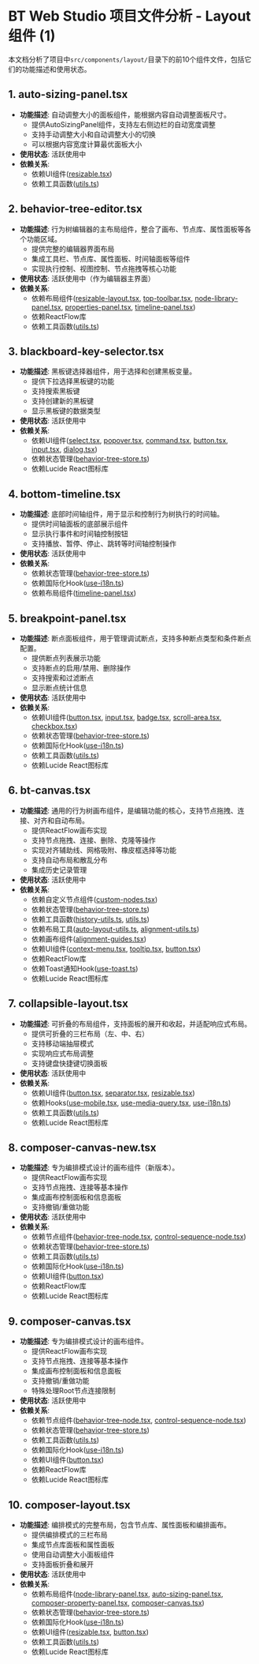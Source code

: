 # BT Web Studio 项目文件分析 - Layout组件 (1)

本文档分析了项目中`src/components/layout/`目录下的前10个组件文件，包括它们的功能描述和使用状态。

## 1. auto-sizing-panel.tsx

- **功能描述**: 自动调整大小的面板组件，能根据内容自动调整面板尺寸。
  - 提供AutoSizingPanel组件，支持左右侧边栏的自动宽度调整
  - 支持手动调整大小和自动调整大小的切换
  - 可以根据内容宽度计算最优面板大小
- **使用状态**: 活跃使用中
- **依赖关系**: 
  - 依赖UI组件([resizable.tsx](file:///home/zwhy/workspace/bt-web-studio/src/components/ui/resizable.tsx))
  - 依赖工具函数([utils.ts](file:///home/zwhy/workspace/bt-web-studio/src/core/utils/utils.ts))

## 2. behavior-tree-editor.tsx

- **功能描述**: 行为树编辑器的主布局组件，整合了画布、节点库、属性面板等各个功能区域。
  - 提供完整的编辑器界面布局
  - 集成工具栏、节点库、属性面板、时间轴面板等组件
  - 实现执行控制、视图控制、节点拖拽等核心功能
- **使用状态**: 活跃使用中（作为编辑器主界面）
- **依赖关系**: 
  - 依赖布局组件([resizable-layout.tsx](file:///home/zwhy/workspace/bt-web-studio/src/components/layout/resizable-layout.tsx), [top-toolbar.tsx](file:///home/zwhy/workspace/bt-web-studio/src/components/layout/top-toolbar.tsx), [node-library-panel.tsx](file:///home/zwhy/workspace/bt-web-studio/src/components/layout/node-library-panel.tsx), [properties-panel.tsx](file:///home/zwhy/workspace/bt-web-studio/src/components/layout/properties-panel.tsx), [timeline-panel.tsx](file:///home/zwhy/workspace/bt-web-studio/src/components/layout/timeline-panel.tsx))
  - 依赖ReactFlow库
  - 依赖工具函数([utils.ts](file:///home/zwhy/workspace/bt-web-studio/src/core/utils/utils.ts))

## 3. blackboard-key-selector.tsx

- **功能描述**: 黑板键选择器组件，用于选择和创建黑板变量。
  - 提供下拉选择黑板键的功能
  - 支持搜索黑板键
  - 支持创建新的黑板键
  - 显示黑板键的数据类型
- **使用状态**: 活跃使用中
- **依赖关系**: 
  - 依赖UI组件([select.tsx](file:///home/zwhy/workspace/bt-web-studio/src/components/ui/select.tsx), [popover.tsx](file:///home/zwhy/workspace/bt-web-studio/src/components/ui/popover.tsx), [command.tsx](file:///home/zwhy/workspace/bt-web-studio/src/components/ui/command.tsx), [button.tsx](file:///home/zwhy/workspace/bt-web-studio/src/components/ui/button.tsx), [input.tsx](file:///home/zwhy/workspace/bt-web-studio/src/components/ui/input.tsx), [dialog.tsx](file:///home/zwhy/workspace/bt-web-studio/src/components/ui/dialog.tsx))
  - 依赖状态管理([behavior-tree-store.ts](file:///home/zwhy/workspace/bt-web-studio/src/core/store/behavior-tree-store.ts))
  - 依赖Lucide React图标库

## 4. bottom-timeline.tsx

- **功能描述**: 底部时间轴组件，用于显示和控制行为树执行的时间轴。
  - 提供时间轴面板的底部展示组件
  - 显示执行事件和时间轴控制按钮
  - 支持播放、暂停、停止、跳转等时间轴控制操作
- **使用状态**: 活跃使用中
- **依赖关系**: 
  - 依赖状态管理([behavior-tree-store.ts](file:///home/zwhy/workspace/bt-web-studio/src/core/store/behavior-tree-store.ts))
  - 依赖国际化Hook([use-i18n.ts](file:///home/zwhy/workspace/bt-web-studio/src/hooks/use-i18n.ts))
  - 依赖布局组件([timeline-panel.tsx](file:///home/zwhy/workspace/bt-web-studio/src/components/layout/timeline-panel.tsx))

## 5. breakpoint-panel.tsx

- **功能描述**: 断点面板组件，用于管理调试断点，支持多种断点类型和条件断点配置。
  - 提供断点列表展示功能
  - 支持断点的启用/禁用、删除操作
  - 支持搜索和过滤断点
  - 显示断点统计信息
- **使用状态**: 活跃使用中
- **依赖关系**: 
  - 依赖UI组件([button.tsx](file:///home/zwhy/workspace/bt-web-studio/src/components/ui/button.tsx), [input.tsx](file:///home/zwhy/workspace/bt-web-studio/src/components/ui/input.tsx), [badge.tsx](file:///home/zwhy/workspace/bt-web-studio/src/components/ui/badge.tsx), [scroll-area.tsx](file:///home/zwhy/workspace/bt-web-studio/src/components/ui/scroll-area.tsx), [checkbox.tsx](file:///home/zwhy/workspace/bt-web-studio/src/components/ui/checkbox.tsx))
  - 依赖状态管理([behavior-tree-store.ts](file:///home/zwhy/workspace/bt-web-studio/src/core/store/behavior-tree-store.ts))
  - 依赖国际化Hook([use-i18n.ts](file:///home/zwhy/workspace/bt-web-studio/src/hooks/use-i18n.ts))
  - 依赖工具函数([utils.ts](file:///home/zwhy/workspace/bt-web-studio/src/core/utils/utils.ts))
  - 依赖Lucide React图标库

## 6. bt-canvas.tsx

- **功能描述**: 通用的行为树画布组件，是编辑功能的核心，支持节点拖拽、连接、对齐和自动布局。
  - 提供ReactFlow画布实现
  - 支持节点拖拽、连接、删除、克隆等操作
  - 实现对齐辅助线、网格吸附、橡皮框选择等功能
  - 支持自动布局和散乱分布
  - 集成历史记录管理
- **使用状态**: 活跃使用中
- **依赖关系**: 
  - 依赖自定义节点组件([custom-nodes.tsx](file:///home/zwhy/workspace/bt-web-studio/src/components/canvas/custom-nodes.tsx))
  - 依赖状态管理([behavior-tree-store.ts](file:///home/zwhy/workspace/bt-web-studio/src/core/store/behavior-tree-store.ts))
  - 依赖工具函数([history-utils.ts](file:///home/zwhy/workspace/bt-web-studio/src/core/utils/history-utils.ts), [utils.ts](file:///home/zwhy/workspace/bt-web-studio/src/core/utils/utils.ts))
  - 依赖布局工具([auto-layout-utils.ts](file:///home/zwhy/workspace/bt-web-studio/src/core/layout/auto-layout-utils.ts), [alignment-utils.ts](file:///home/zwhy/workspace/bt-web-studio/src/core/layout/alignment-utils.ts))
  - 依赖画布组件([alignment-guides.tsx](file:///home/zwhy/workspace/bt-web-studio/src/components/canvas/alignment-guides.tsx))
  - 依赖UI组件([context-menu.tsx](file:///home/zwhy/workspace/bt-web-studio/src/components/ui/context-menu.tsx), [tooltip.tsx](file:///home/zwhy/workspace/bt-web-studio/src/components/ui/tooltip.tsx), [button.tsx](file:///home/zwhy/workspace/bt-web-studio/src/components/ui/button.tsx))
  - 依赖ReactFlow库
  - 依赖Toast通知Hook([use-toast.ts](file:///home/zwhy/workspace/bt-web-studio/src/hooks/use-toast.ts))
  - 依赖Lucide React图标库

## 7. collapsible-layout.tsx

- **功能描述**: 可折叠的布局组件，支持面板的展开和收起，并适配响应式布局。
  - 提供可折叠的三栏布局（左、中、右）
  - 支持移动端抽屉模式
  - 实现响应式布局调整
  - 支持键盘快捷键切换面板
- **使用状态**: 活跃使用中
- **依赖关系**: 
  - 依赖UI组件([button.tsx](file:///home/zwhy/workspace/bt-web-studio/src/components/ui/button.tsx), [separator.tsx](file:///home/zwhy/workspace/bt-web-studio/src/components/ui/separator.tsx), [resizable.tsx](file:///home/zwhy/workspace/bt-web-studio/src/components/ui/resizable.tsx))
  - 依赖Hooks([use-mobile.tsx](file:///home/zwhy/workspace/bt-web-studio/src/hooks/use-mobile.tsx), [use-media-query.tsx](file:///home/zwhy/workspace/bt-web-studio/src/hooks/use-media-query.tsx), [use-i18n.ts](file:///home/zwhy/workspace/bt-web-studio/src/hooks/use-i18n.ts))
  - 依赖工具函数([utils.ts](file:///home/zwhy/workspace/bt-web-studio/src/core/utils/utils.ts))
  - 依赖Lucide React图标库

## 8. composer-canvas-new.tsx

- **功能描述**: 专为编排模式设计的画布组件（新版本）。
  - 提供ReactFlow画布实现
  - 支持节点拖拽、连接等基本操作
  - 集成画布控制面板和信息面板
  - 支持撤销/重做功能
- **使用状态**: 活跃使用中
- **依赖关系**: 
  - 依赖节点组件([behavior-tree-node.tsx](file:///home/zwhy/workspace/bt-web-studio/src/components/nodes/behavior-tree-node.tsx), [control-sequence-node.tsx](file:///home/zwhy/workspace/bt-web-studio/src/components/nodes/control-sequence-node.tsx))
  - 依赖状态管理([behavior-tree-store.ts](file:///home/zwhy/workspace/bt-web-studio/src/core/store/behavior-tree-store.ts))
  - 依赖工具函数([utils.ts](file:///home/zwhy/workspace/bt-web-studio/src/core/utils/utils.ts))
  - 依赖国际化Hook([use-i18n.ts](file:///home/zwhy/workspace/bt-web-studio/src/hooks/use-i18n.ts))
  - 依赖UI组件([button.tsx](file:///home/zwhy/workspace/bt-web-studio/src/components/ui/button.tsx))
  - 依赖ReactFlow库
  - 依赖Lucide React图标库

## 9. composer-canvas.tsx

- **功能描述**: 专为编排模式设计的画布组件。
  - 提供ReactFlow画布实现
  - 支持节点拖拽、连接等基本操作
  - 集成画布控制面板和信息面板
  - 支持撤销/重做功能
  - 特殊处理Root节点连接限制
- **使用状态**: 活跃使用中
- **依赖关系**: 
  - 依赖节点组件([behavior-tree-node.tsx](file:///home/zwhy/workspace/bt-web-studio/src/components/nodes/behavior-tree-node.tsx), [control-sequence-node.tsx](file:///home/zwhy/workspace/bt-web-studio/src/components/nodes/control-sequence-node.tsx))
  - 依赖状态管理([behavior-tree-store.ts](file:///home/zwhy/workspace/bt-web-studio/src/core/store/behavior-tree-store.ts))
  - 依赖工具函数([utils.ts](file:///home/zwhy/workspace/bt-web-studio/src/core/utils/utils.ts))
  - 依赖国际化Hook([use-i18n.ts](file:///home/zwhy/workspace/bt-web-studio/src/hooks/use-i18n.ts))
  - 依赖UI组件([button.tsx](file:///home/zwhy/workspace/bt-web-studio/src/components/ui/button.tsx))
  - 依赖ReactFlow库
  - 依赖Lucide React图标库

## 10. composer-layout.tsx

- **功能描述**: 编排模式的完整布局，包含节点库、属性面板和编排画布。
  - 提供编排模式的三栏布局
  - 集成节点库面板和属性面板
  - 使用自动调整大小面板组件
  - 支持面板折叠和展开
- **使用状态**: 活跃使用中
- **依赖关系**: 
  - 依赖布局组件([node-library-panel.tsx](file:///home/zwhy/workspace/bt-web-studio/src/components/layout/node-library-panel.tsx), [auto-sizing-panel.tsx](file:///home/zwhy/workspace/bt-web-studio/src/components/layout/auto-sizing-panel.tsx), [composer-property-panel.tsx](file:///home/zwhy/workspace/bt-web-studio/src/components/layout/composer-property-panel.tsx), [composer-canvas.tsx](file:///home/zwhy/workspace/bt-web-studio/src/components/layout/composer-canvas.tsx))
  - 依赖状态管理([behavior-tree-store.ts](file:///home/zwhy/workspace/bt-web-studio/src/core/store/behavior-tree-store.ts))
  - 依赖国际化Hook([use-i18n.ts](file:///home/zwhy/workspace/bt-web-studio/src/hooks/use-i18n.ts))
  - 依赖UI组件([resizable.tsx](file:///home/zwhy/workspace/bt-web-studio/src/components/ui/resizable.tsx), [button.tsx](file:///home/zwhy/workspace/bt-web-studio/src/components/ui/button.tsx))
  - 依赖工具函数([utils.ts](file:///home/zwhy/workspace/bt-web-studio/src/core/utils/utils.ts))
  - 依赖Lucide React图标库